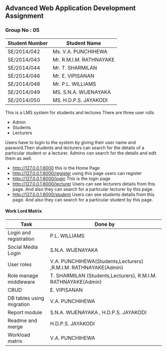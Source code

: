 ## Advanced Web  Application Development Assignment
### Group No : 05
| Student Number | Student Name |
| ------------- | ------------- |
| SE/2014/042 |Ms. V.A. PUNCHIHEWA|
|SE/2014/043 |Mr. R.M.I.M. RATHNAYAKE|
|SE/2014/044 |Mr. T. SHARMILAN|
|SE/2014/046 |Mr. E. VIPISANAN|
|SE/2014/048 |Mr. P.L. WILLIAMS|
|SE/2014/049 |MS. S.N.A. WIJENAYAKA|
|SE/2014/050 |MS. H.D.P.S. JAYAKODI|


This is a LMS system for students and lectures
There are three user rolls
* Admin
* Students
* Lecturers

Users have to login to the system by giving their user name and pasword.Then students and lecturers can search for the details of a particular student or a lecturer. Admins can search for the details and edit them as well.
* http://127.0.0.1:8000 this is the Home Page
* http://127.0.0.1:8000/register using this page users can register 
* http://127.0.0.1:8000/login This is the login page
* http://127.0.0.1:8000/lecturer Users can see lecturers details from this page. And also they can search for a particular lecturer by this page.
* http://127.0.0.1:8000/student  Users can see students details from this page. And also they can search for a particular student by this page. 
#### Work Lord Matrix
| Task | Done by |
| ------------- | ------------- |
|Login and registration |P.L. WILLIAMS| 
|Social Media Login |S.N.A. WIJENAYAKA| 
|User roles|  V.A. PUNCHIHEWA(Students,Lecturers)  ,R.M.I.M. RATHNAYAKE(Admin) | 
|Role manage middleware|  T. SHARMILAN (Students,Lecturers), R.M.I.M. RATHNAYAKE(Admin)     | 
|CRUD|  E. VIPISANAN  | 
|DB tables using migration| V.A. PUNCHIHEWA| 
|Report  module| S.N.A. WIJENAYAKA , H.D.P.S. JAYAKODI | 
|Readme and merge| H.D.P.S. JAYAKODI | 
|Workload matrix| V.A. PUNCHIHEWA| 
